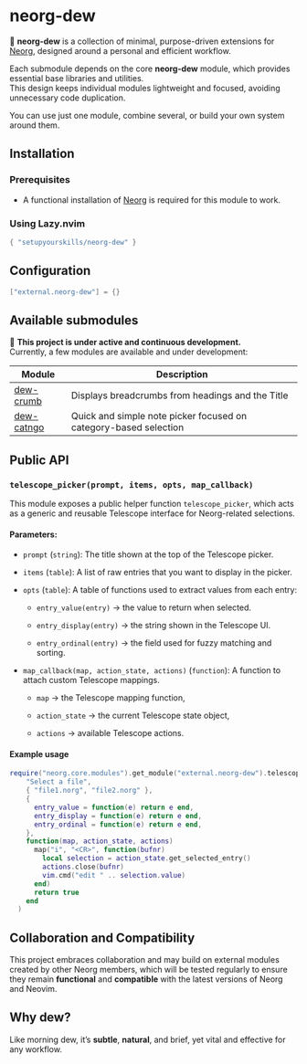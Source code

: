 # neorg-dew

🌿 **neorg-dew** is a collection of minimal, purpose-driven extensions for [Neorg](https://github.com/nvim-neorg/neorg), designed around a personal and efficient workflow.

Each submodule depends on the core **neorg-dew** module, which provides essential base libraries and utilities.  
This design keeps individual modules lightweight and focused, avoiding unnecessary code duplication.

You can use just one module, combine several, or build your own system around them.

## Installation

### Prerequisites

- A functional installation of [Neorg](https://github.com/nvim-neorg/neorg) is required for this module to work.

### Using Lazy.nvim

```lua
{ "setupyourskills/neorg-dew" }
```

## Configuration

```lua
["external.neorg-dew"] = {}
```

## Available submodules

🚧 **This project is under active and continuous development.**  
Currently, a few modules are available and under development:

| Module     | Description                                                      |
|------------|------------------------------------------------------------------|
| [dew-crumb](https://github.com/setupyourskills/dew-crumb)  | Displays breadcrumbs from headings and the Title                 |
| [dew-catngo](https://github.com/setupyourskills/dew-catngo) | Quick and simple note picker focused on category-based selection |

## Public API

### `telescope_picker(prompt, items, opts, map_callback)`

This module exposes a public helper function `telescope_picker`, which acts as a generic and reusable Telescope interface for Neorg-related selections.

#### Parameters:

- `prompt` (`string`): The title shown at the top of the Telescope picker.

- `items` (`table`): A list of raw entries that you want to display in the picker.

- `opts` (`table`): A table of functions used to extract values from each entry:

    - `entry_value(entry)` → the value to return when selected.

    - `entry_display(entry)` → the string shown in the Telescope UI.

    - `entry_ordinal(entry)` → the field used for fuzzy matching and sorting.

- `map_callback(map, action_state, actions)` (`function`): A function to attach custom Telescope mappings.

    - `map` → the Telescope mapping function,

    - `action_state` → the current Telescope state object,

    - `actions` → available Telescope actions.

#### Example usage

```lua
require("neorg.core.modules").get_module("external.neorg-dew").telescope_picker(
    "Select a file",
    { "file1.norg", "file2.norg" },
    {
      entry_value = function(e) return e end,
      entry_display = function(e) return e end,
      entry_ordinal = function(e) return e end,
    },
    function(map, action_state, actions)
      map("i", "<CR>", function(bufnr)
        local selection = action_state.get_selected_entry()
        actions.close(bufnr)
        vim.cmd("edit " .. selection.value)
      end)
      return true
    end
  )
```

## Collaboration and Compatibility

This project embraces collaboration and may build on external modules created by other Neorg members, which will be tested regularly to ensure they remain **functional** and **compatible** with the latest versions of Neorg and Neovim.  

## Why **dew**?

Like morning dew, it’s **subtle**, **natural**, and brief, yet vital and effective for any workflow.
